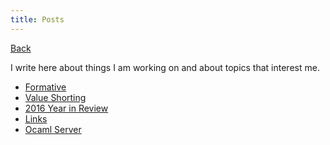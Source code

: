```yaml
---  
title: Posts
--- 
```


[Back](/)

I write here about things I am working on and about topics that interest me.

- <a href="formative.html" target="_blank">Formative</a>
- <a href="value-shorting.html" target="_blank">Value Shorting</a>
- <a href="year_in_review_16.html" target="_blank">2016 Year in Review</a>
- <a href="links.html" target="_blank">Links</a>
- <a href="ocaml_server.html" target="_blank">Ocaml Server</a>